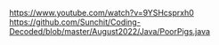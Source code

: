 https://www.youtube.com/watch?v=9YSHcsprxh0
​
https://github.com/Sunchit/Coding-Decoded/blob/master/August2022/Java/PoorPigs.java